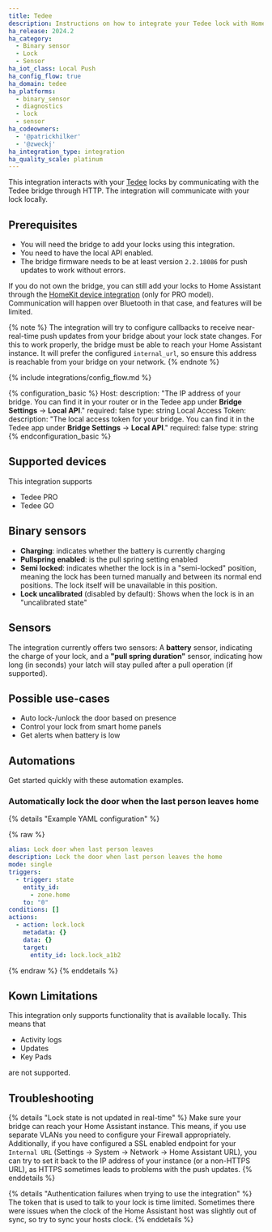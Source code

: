 ```yaml
---
title: Tedee
description: Instructions on how to integrate your Tedee lock with Home Assistant.
ha_release: 2024.2
ha_category:
  - Binary sensor
  - Lock
  - Sensor
ha_iot_class: Local Push
ha_config_flow: true
ha_domain: tedee
ha_platforms:
  - binary_sensor
  - diagnostics
  - lock
  - sensor
ha_codeowners:
  - '@patrickhilker'
  - '@zweckj'
ha_integration_type: integration
ha_quality_scale: platinum
---
```


This integration interacts with your [Tedee](https://tedee.com) locks by communicating with the Tedee bridge through HTTP. The integration will communicate with your lock locally.

## Prerequisites

- You will need the bridge to add your locks using this integration.
- You need to have the local API enabled.
- The bridge firmware needs to be at least version `2.2.18086` for push updates to work without errors.

If you do not own the bridge, you can still add your locks to Home Assistant through the [HomeKit device integration](/integrations/homekit_controller/) (only for PRO model). Communication will happen over Bluetooth in that case, and features will be limited.

{% note %}
The integration will try to configure callbacks to receive near-real-time push updates from your bridge about your lock state changes. For this to work properly, the bridge must be able to reach your Home Assistant instance. It will prefer the configured `internal_url`, so ensure this address is reachable from your bridge on your network.
{% endnote %}

{% include integrations/config_flow.md %}

{% configuration_basic %}
Host:
  description: "The IP address of your bridge. You can find it in your router or in the Tedee app under **Bridge Settings** -> **Local API**."
  required: false
  type: string
Local Access Token:
  description: "The local access token for your bridge. You can find it in the Tedee app under **Bridge Settings** -> **Local API**."
  required: false
  type: string
{% endconfiguration_basic %}

## Supported devices

This integration supports

- Tedee PRO
- Tedee GO

## Binary sensors

- **Charging**: indicates whether the battery is currently charging
- **Pullspring enabled**: is the pull spring setting enabled
- **Semi locked**: indicates whether the lock is in a "semi-locked" position, meaning the lock has been turned manually and between its normal end positions. The lock itself will be unavailable in this position.
- **Lock uncalibrated** (disabled by default): Shows when the lock is in an "uncalibrated state"

## Sensors

The integration currently offers two sensors: A **battery** sensor, indicating the charge of your lock, and a **"pull spring duration"** sensor, indicating how long (in seconds) your latch will stay pulled after a pull operation (if supported).

## Possible use-cases

- Auto lock-/unlock the door based on presence
- Control your lock from smart home panels
- Get alerts when battery is low

## Automations

Get started quickly with these automation examples.

### Automatically lock the door when the last person leaves home

{% details "Example YAML configuration" %}

{% raw %}

```yaml
alias: Lock door when last person leaves
description: Lock the door when last person leaves the home
mode: single
triggers:
  - trigger: state
    entity_id:
      - zone.home
    to: "0"
conditions: []
actions:
  - action: lock.lock
    metadata: {}
    data: {}
    target:
      entity_id: lock.lock_a1b2
```

{% endraw %} {% enddetails %}

## Kown Limitations

This integration only supports functionality that is available locally. This means that 

- Activity logs
- Updates
- Key Pads

are not supported.

## Troubleshooting

{% details "Lock state is not updated in real-time" %}
Make sure your bridge can reach your Home Assistant instance. This means, if you use separate VLANs you need to configure your Firewall appropriately. Additionally, if you have configured a SSL enabled endpoint for your `Internal URL` (Settings -> System -> Network -> Home Assistant URL), you can try to set it back to the IP address of your instance (or a non-HTTPS URL), as HTTPS sometimes leads to problems with the push updates.
{% enddetails %}

{% details "Authentication failures when trying to use the integration" %}
The token that is used to talk to your lock is time limited. Sometimes there were issues when the clock of the Home Assistant host was slightly out of sync, so try to sync your hosts clock.
{% enddetails %}
